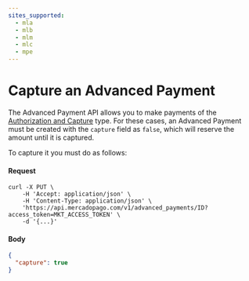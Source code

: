 ```yaml
---
sites_supported:
  - mla
  - mlb
  - mlm
  - mlc
  - mpe
---
```


# Capture an Advanced Payment

The Advanced Payment API allows you to make payments of the [Authorization and Capture](https://www.mercadopago.com.br/developers/en/guides/payments/api/other-features) type. For these cases, an Advanced Payment must be created with the `capture` field as `false`, which will reserve the amount until it is captured.

To capture it you must do as follows:

#### Request
```curl
curl -X PUT \
    -H 'Accept: application/json' \
    -H 'Content-Type: application/json' \
    'https://api.mercadopago.com/v1/advanced_payments/ID?access_token=MKT_ACCESS_TOKEN' \
    -d '{...}'
```

#### Body
```json
{
  "capture": true
}
```  

